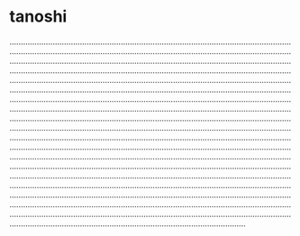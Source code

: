 # tanoshi
............................................................................................................................................................................................................................................................................................................................................................................................................................................................................................................................................................................................................................................................................................................................................................................................................................................................................................................................................................................................................................................................................................................................................................................................................................................................................................................................................................................................................................................................................................................................................................................................................................................................................................................................................................................................................................................................................................................................................................................................................................................................................................................................................................................................................................................................................................................................................................................................................................................................................................................................................................